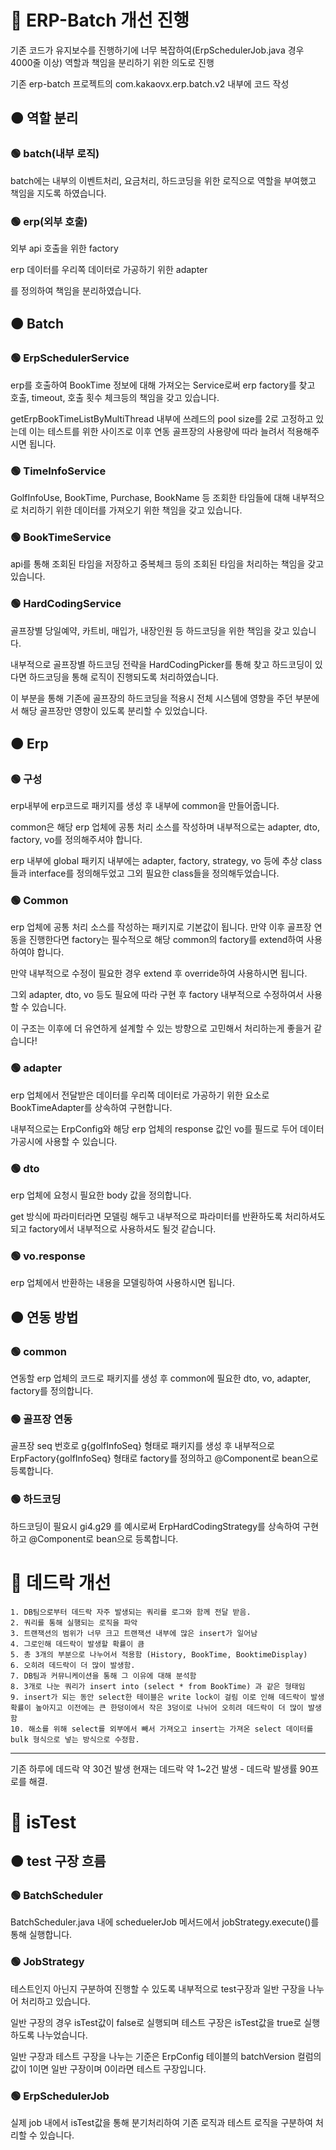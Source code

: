 # 🔴 ERP-Batch 개선 진행

기존 코드가 유지보수를 진행하기에 너무 복잡하여(ErpSchedulerJob.java 경우 4000줄 이상) 역할과 책임을 분리하기 위한 의도로 진행

기존 erp-batch 프로젝트의 com.kakaovx.erp.batch.v2 내부에 코드 작성

## 🟠 역할 분리

### 🟢 batch(내부 로직)

batch에는 내부의 이벤트처리, 요금처리, 하드코딩을 위한 로직으로 역할을 부여했고 책임을 지도록 하였습니다.

### 🟢 erp(외부 호출)

외부 api 호출을 위한 factory

erp 데이터를 우리쪽 데이터로 가공하기 위한 adapter

를 정의하여 책임을 분리하였습니다.

## 🟠 Batch

### 🟢 ErpSchedulerService

erp를 호출하여 BookTime 정보에 대해 가져오는 Service로써 erp factory를 찾고 호출, timeout, 호출 횟수 체크등의 책임을 갖고 있습니다.

getErpBookTimeListByMultiThread 내부에 쓰레드의 pool size를 2로 고정하고 있는데 이는 테스트를 위한 사이즈로 이후 연동 골프장의 사용량에 따라 늘려서 적용해주시면 됩니다.

### 🟢 TimeInfoService

GolfInfoUse, BookTime, Purchase, BookName 등 조회한 타임들에 대해 내부적으로 처리하기 위한 데이터를 가져오기 위한 책임을 갖고 있습니다.

### 🟢 BookTimeService

api를 통해 조회된 타임을 저장하고 중복체크 등의 조회된 타임을 처리하는 책임을 갖고 있습니다.

### 🟢 HardCodingService

골프장별 당일예약, 카트비, 매입가, 내장인원 등 하드코딩을 위한 책임을 갖고 있습니다.

내부적으로 골프장별 하드코딩 전략을 HardCodingPicker를 통해 찾고 하드코딩이 있다면 하드코딩을 통해 로직이 진행되도록 처리하였습니다.

이 부분을 통해 기존에 골프장의 하드코딩을 적용시 전체 시스템에 영향을 주던 부분에서 해당 골프장만 영향이 있도록 분리할 수 있었습니다.

## 🟠 Erp

### 🟢 구성

erp내부에 erp코드로 패키지를 생성 후 내부에 common을 만들어줍니다.

common은 해당 erp 업체에 공통 처리 소스를 작성하며 내부적으로는 adapter, dto, factory, vo를 정의해주셔야 합니다.

erp 내부에 global 패키지 내부에는 adapter, factory, strategy, vo 등에 추상 class들과 interface를 정의해두었고 그외 필요한 class들을 정의해두었습니다.

### 🟢 Common

erp 업체에 공통 처리 소스를 작성하는 패키지로 기본값이 됩니다. 만약 이후 골프장 연동을 진행한다면 factory는 필수적으로 해당 common의 factory를 extend하여 사용하여야 합니다.

만약 내부적으로 수정이 필요한 경우 extend 후 override하여 사용하시면 됩니다.

그외 adapter, dto, vo 등도 필요에 따라 구현 후 factory 내부적으로 수정하여서 사용할 수 있습니다.

이 구조는 이후에 더 유연하게 설계할 수 있는 방향으로 고민해서 처리하는게 좋을거 같습니다!

### 🟢 adapter

erp 업체에서 전달받은 데이터를 우리쪽 데이터로 가공하기 위한 요소로 BookTimeAdapter를 상속하여 구현합니다.

내부적으로는 ErpConfig와 해당 erp 업체의 response 값인 vo를 필드로 두어 데이터 가공시에 사용할 수 있습니다.

### 🟢 dto

erp 업체에 요청시 필요한 body 값을 정의합니다.

get 방식에 파라미터라면 모델링 해두고 내부적으로 파라미터를 반환하도록 처리하셔도 되고 factory에서 내부적으로 사용하셔도 될것 같습니다.

### 🟢 vo.response

erp 업체에서 반환하는 내용을 모델링하여 사용하시면 됩니다.

## 🟠 연동 방법

### 🟢 common

연동할 erp 업체의 코드로 패키지를 생성 후 common에 필요한 dto, vo, adapter, factory를 정의합니다.

### 🟢 골프장 연동

골프장 seq 번호로 g{golfInfoSeq} 형태로 패키지를 생성 후 내부적으로 ErpFactory{golfInfoSeq} 형태로 factory를 정의하고 @Component로 bean으로 등록합니다.

### 🟢 하드코딩

하드코딩이 필요시 gi4.g29 를 예시로써 ErpHardCodingStrategy를 상속하여 구현하고 @Component로 bean으로 등록합니다.

# 🔴 데드락 개선

```
1. DB팀으로부터 데드락 자주 발생되는 쿼리를 로그와 함께 전달 받음.
2. 쿼리를 통해 실행되는 로직을 파악
3. 트랜잭션의 범위가 너무 크고 트랜잭션 내부에 많은 insert가 일어남
4. 그로인해 데드락이 발생할 확률이 큼
5. 총 3개의 부분으로 나누어서 적용함 (History, BookTime, BooktimeDisplay)
6. 오히려 데드락이 더 많이 발생함.
7. DB팀과 커뮤니케이션을 통해 그 이유에 대해 분석함
8. 3개로 나눈 쿼리가 insert into (select * from BookTime) 과 같은 형태임
9. insert가 되는 동안 select한 테이블은 write lock이 걸림 이로 인해 데드락이 발생확률이 높아지고 이전에는 큰 한덩이에서 작은 3덩이로 나뉘어 오히려 데드락이 더 많이 발생함
10. 해소를 위해 select를 외부에서 빼서 가져오고 insert는 가져온 select 데이터를 bulk 형식으로 넣는 방식으로 수정함.
```

---
기존 하루에 데드락 약 30건 발생
현재는 데드락 약 1~2건 발생 - 데드락 발생률 90프로를 해결.


# 🔴 isTest

## 🟠 test 구장 흐름

### 🟢 BatchScheduler

BatchScheduler.java 내에 scheduelerJob 메서드에서 jobStrategy.execute()를 통해 실행합니다.

### 🟢 JobStrategy

테스트인지 아닌지 구분하여 진행할 수 있도록 내부적으로 test구장과 일반 구장을 나누어 처리하고 있습니다.

일반 구장의 경우 isTest값이 false로 실행되며 테스트 구장은 isTest값을 true로 실행하도록 나누었습니다.

일반 구장과 테스트 구장을 나누는 기준은 ErpConfig 테이블의 batchVersion 컬럼의 값이 1이면 일반 구장이며 0이라면 테스트 구장입니다.

### 🟢 ErpSchedulerJob

실제 job 내에서 isTest값을 통해 분기처리하여 기존 로직과 테스트 로직을 구분하여 처리할 수 있습니다.